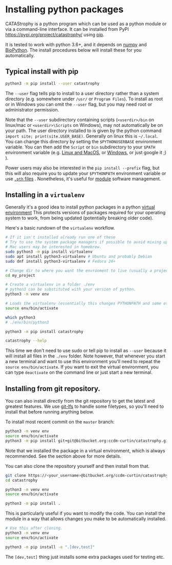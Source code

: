 # Installing python packages

CATAStrophy is a python program which can be used as a python module or via a command-line interface.
It can be installed from PyPI <https://pypi.org/project/catastrophy/> using [pip](https://pip.pypa.io/en/stable/).

It is tested to work with python 3.6+, and it depends on [numpy](http://www.numpy.org/) and [BioPython](https://biopython.org/).
The install procedures below will install these for you automatically.

## Typical install with pip

```bash
python3 -m pip install --user catastrophy
```

The `--user` flag tells pip to install to a user directory rather than a system directory (e.g. somewhere under `/usr/` or `Program Files`).
To install as root or in Windows you can omit the `--user` flag, but you may need root or administrator permission.

Note that the `--user` subdirectory containing scripts (`<userdir>/bin` on linux/mac or `<userdir>\Scripts` on Windows), may not automatically be on your path.
The user directory installed to is given by the python command `import site; print(site.USER_BASE)`.
Generally on linux this is `~/.local`.
You can change this directory by setting the `$PYTHONUSERBASE` environment variable.
You can then add the `Script` or `bin` subdirectory to your `$PATH` environment variable 
(e.g. [Linux and MacOS](https://stackoverflow.com/questions/14637979/how-to-permanently-set-path-on-linux-unix), or [Windows](https://stackoverflow.com/questions/9546324/adding-directory-to-path-environment-variable-in-windows), or just google it ;) ).

Power users may also be interested in the `pip install --prefix` flag, but this will also require you to update your `$PYTHONPATH` environment variable or use [`.pth` files](https://docs.python.org/3/library/site.html) .
Nonetheless, it's useful for [module](http://modules.sourceforge.net/) software management.


## Installing in a `virtualenv`

Generally it's a good idea to install python packages in a python [virtual environment](https://virtualenv.pypa.io/en/stable/)
This protects versions of packages required for your operating system to work, from being updated (potentially breaking older code).

Here's a basic rundown of the `virtualenv` workflow.

```bash
# If it isn't installed already run one of these
# Try to use the system package managers if possible to avoid mixing up system dependencies.
# Mac users may be interested in homebrew.
sudo python3 -m pip install virtualenv
sudo apt install python3-virtualenv # Ubuntu and probably Debian
sudo dnf install python3-virtualenv # Fedora 24+

# Change dir to where you want the envronment to live (usually a project dir).
cd my_project

# Create a virtualenv in a folder ./env
# python3 can be substituted with your version of python.
python3 -m venv env

# Loads the virtualenv (essentially this changes PYTHONPATH and some other environment variables).
source env/bin/activate

which python3
# ./env/bin/python3

python3 -m pip install catastrophy

catastrophy --help
```

This time we don't need to use sudo or tell pip to install as `--user` because it will install all files in the `./env` folder.
Note however, that whenever you start a new terminal and want to use this environment you'll need to repeat the `source env/bin/activate`.
If you want to exit the virtual environment, you can type `deactivate` on the command line or just start a new terminal.

## Installing from git repository.

You can also install directly from the git repository to get the latest and greatest features.
We use [git-lfs](https://git-lfs.github.com/) to handle some filetypes, so you'll need to install that before running anything below.

To install most recent commit on the `master` branch:

```bash
python3 -m venv env
source env/bin/activate
python3 -m pip install git+git@bitbucket.org:ccdm-curtin/catastrophy.git
```

Note that we installed the package in a virtual environment, which is always recommended.
See the section above for more details.

You can also clone the repository yourself and then install from that.

```bash
git clone https://<your_username>@bitbucket.org/ccdm-curtin/catastrophy.git ./catastrophy
cd catastrophy

python3 -m venv env
source env/bin/activate

python3 -m pip install .
```

This is particularly useful if you want to modify the code.
You can install the module in a way that allows changes you make to be automatically installed.

```bash
# Use this after cloning.
python3 -m venv env
source env/bin/activate

python3 -m pip install -e ".[dev,test]"
```

The `[dev,test]` thing just installs some extra packages used for testing etc.
